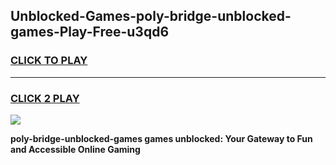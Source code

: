 
## Unblocked-Games-poly-bridge-unblocked-games-Play-Free-u3qd6
<h3>
<a href="https://premium76.site?title=poly-bridge-unblocked-games&ref=20A">CLICK TO PLAY</a></h3>
<hr>

<h3>
<a href="https://premium76.site?title=poly-bridge-unblocked-games&ref=20A">CLICK 2 PLAY</a>
  
</h3>

<a href="https://premium76.site?title=poly-bridge-unblocked-games&ref=20A"><img src="https://clearcache.store/games.png"></a>


**poly-bridge-unblocked-games games unblocked: Your Gateway to Fun and Accessible Online Gaming**
